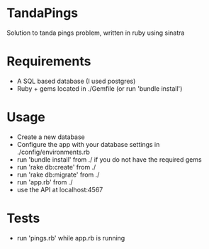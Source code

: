 # TandaPings
Solution to tanda pings problem, written in ruby using sinatra

# Requirements
- A SQL based database (I used postgres)
- Ruby + gems located in ./Gemfile (or run 'bundle install')
# Usage
- Create a new database
- Configure the app with your database settings in ./config/environments.rb 
- run 'bundle install' from ./ if you do not have the required gems
- run 'rake db:create' from ./
- run 'rake db:migrate' from ./
- run 'app.rb' from ./
- use the API at localhost:4567
# Tests
- run 'pings.rb' while app.rb is running
